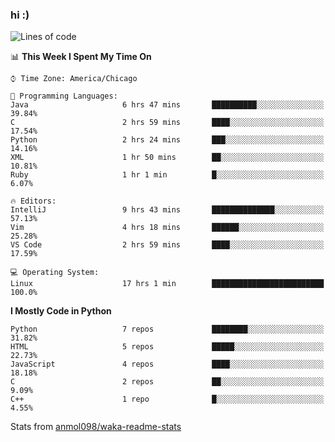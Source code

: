 ### hi :)

<!--START_SECTION:waka-->
![Lines of code](https://img.shields.io/badge/From%20Hello%20World%20I%27ve%20Written-786816%20lines%20of%20code-blue)

📊 **This Week I Spent My Time On** 

```text
⌚︎ Time Zone: America/Chicago

💬 Programming Languages: 
Java                     6 hrs 47 mins       ██████████░░░░░░░░░░░░░░░   39.84% 
C                        2 hrs 59 mins       ████░░░░░░░░░░░░░░░░░░░░░   17.54% 
Python                   2 hrs 24 mins       ███░░░░░░░░░░░░░░░░░░░░░░   14.16% 
XML                      1 hr 50 mins        ██░░░░░░░░░░░░░░░░░░░░░░░   10.81% 
Ruby                     1 hr 1 min          █░░░░░░░░░░░░░░░░░░░░░░░░   6.07%

🔥 Editors: 
IntelliJ                 9 hrs 43 mins       ██████████████░░░░░░░░░░░   57.13% 
Vim                      4 hrs 18 mins       ██████░░░░░░░░░░░░░░░░░░░   25.28% 
VS Code                  2 hrs 59 mins       ████░░░░░░░░░░░░░░░░░░░░░   17.59%

💻 Operating System: 
Linux                    17 hrs 1 min        █████████████████████████   100.0%

```

**I Mostly Code in Python** 

```text
Python                   7 repos             ████████░░░░░░░░░░░░░░░░░   31.82% 
HTML                     5 repos             █████░░░░░░░░░░░░░░░░░░░░   22.73% 
JavaScript               4 repos             ████░░░░░░░░░░░░░░░░░░░░░   18.18% 
C                        2 repos             ██░░░░░░░░░░░░░░░░░░░░░░░   9.09% 
C++                      1 repo              █░░░░░░░░░░░░░░░░░░░░░░░░   4.55%

```



<!--END_SECTION:waka-->

Stats from [anmol098/waka-readme-stats](https://github.com/anmol098/waka-readme-stats)